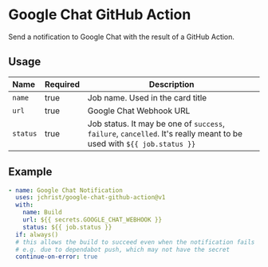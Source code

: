 # Google Chat GitHub Action

Send a notification to Google Chat with the result of a GitHub Action.

## Usage

| Name     | Required | Description                                                                                                           |
|:---------|:---------|-----------------------------------------------------------------------------------------------------------------------|
| `name`   | true     | Job name. Used in the card title                                                                                      |
| `url`    | true     | Google Chat Webhook URL                                                                                               |
| `status` | true     | Job status. It may be one of `success`, `failure`, `cancelled`. It's really meant to be used with `${{ job.status }}` |

## Example

```yaml
- name: Google Chat Notification
  uses: jchrist/google-chat-github-action@v1
  with:
    name: Build
    url: ${{ secrets.GOOGLE_CHAT_WEBHOOK }}
    status: ${{ job.status }}
  if: always()
  # this allows the build to succeed even when the notification fails
  # e.g. due to dependabot push, which may not have the secret
  continue-on-error: true
```
